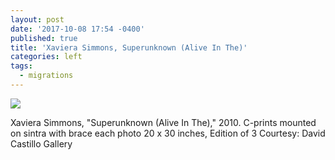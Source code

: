 ```yaml
---
layout: post
date: '2017-10-08 17:54 -0400'
published: true
title: 'Xaviera Simmons, Superunknown (Alive In The)'
categories: left
tags:
  - migrations
---
```

![]({{site.baseurl}}/assets/img/_MG_0865.jpg)

Xaviera Simmons, "Superunknown (Alive In The)," 2010. 
C-prints mounted on sintra with brace each photo 20 x 30 inches, Edition of 3
Courtesy: David Castillo Gallery
